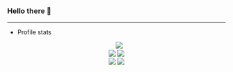### Hello there 👋

* * *
-   Profile stats

<div align="center">&nbsp;&nbsp;
  <img src="http://github-profile-summary-cards.vercel.app/api/cards/profile-details?username=MrZooro&theme=gruvbox"/>
</div>

<div align="center">
  <img src="http://github-profile-summary-cards.vercel.app/api/cards/repos-per-language?username=MrZooro&theme=gruvbox"/>
  <img src="http://github-profile-summary-cards.vercel.app/api/cards/most-commit-language?username=MrZooro&theme=gruvbox"/>
</div>

<div align="center">
  <img src="http://github-profile-summary-cards.vercel.app/api/cards/stats?username=MrZooro&theme=gruvbox"/>
  <img src="http://github-profile-summary-cards.vercel.app/api/cards/productive-time?username=MrZooro&theme=gruvbox&utcOffset=3"/>
</div>





